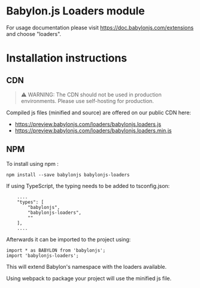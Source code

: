 Babylon.js Loaders module
=====================

For usage documentation please visit https://doc.babylonjs.com/extensions and choose "loaders".

# Installation instructions

## CDN

> ⚠️ WARNING: The CDN should not be used in production environments. Please use self-hosting for production.

Compiled js files (minified and source) are offered on our public CDN here:

* https://preview.babylonjs.com/loaders/babylonjs.loaders.js
* https://preview.babylonjs.com/loaders/babylonjs.loaders.min.js

## NPM

To install using npm :

```
npm install --save babylonjs babylonjs-loaders
```

If using TypeScript, the typing needs to be added to tsconfig.json:

```
    ....
    "types": [
        "babylonjs",
        "babylonjs-loaders",
        ""
    ],
    ....
```

Afterwards it can be imported to the project using:

```
import * as BABYLON from 'babylonjs';
import 'babylonjs-loaders';
```

This will extend Babylon's namespace with the loaders available.

Using webpack to package your project will use the minified js file.
